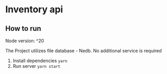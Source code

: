 # Inventory api

## How to run

Node version: ^20

The Project utilizes file database - Nedb. No additional service is required

1. Install dependencies `yarn`
2. Run server `yarn start`

